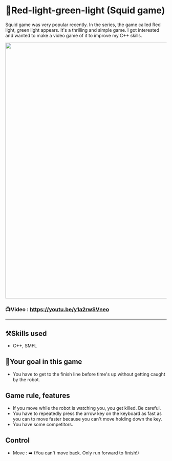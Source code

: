 # 🚥Red-light-green-light (Squid game)
Squid game was very popular recently. In the series, the game called Red light, green light appears. It's a thrilling and simple game. I got interested and wanted to make a video game of it to improve my C++ skills.

<img src="https://user-images.githubusercontent.com/67142421/148660499-dd3b5e63-a2bc-4b17-9c36-49faff18ed68.png" width="600" height="800">

### 📺Video : https://youtu.be/y1a2rwSVneo 
---
## ⚒️Skills used
* C++, SMFL

## 🥅Your goal in this game
* You have to get to the finish line before time's up without getting caught by the robot.

## Game rule, features
* If you move while the robot is watching you, you get killed. Be careful.
* You have to repeatedly press the arrow key on the keyboard as fast as you can to move faster because you can't move holding down the key.
* You have some competitors.

## Control
* Move : ➡️ (You can't move back. Only run forward to finish!)

